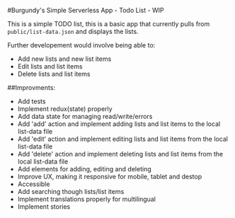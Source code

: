#Burgundy's Simple Serverless App - Todo List - WIP

This is a simple TODO list, this is a basic app that currently pulls from `public/list-data.json` and displays the lists.

Further developement would involve being able to:

* Add new lists and new list items
* Edit lists and list items
* Delete lists and list items

##Improvments:

* Add tests
* Implement redux(state) properly
* Add data state for managing read/write/errors
* Add 'add' action and implement adding lists and list items to the local list-data file
* Add 'edit' action and implement editing lists and list items from the local list-data file
* Add 'delete' action and implement deleting lists and list items from the local list-data file
* Add elements for adding, editing and deleting
* Improve UX, making it responsive for mobile, tablet and destop
* Accessible
* Add searching though lists/list items
* Implement translations properly for multilingual
* Implement stories
